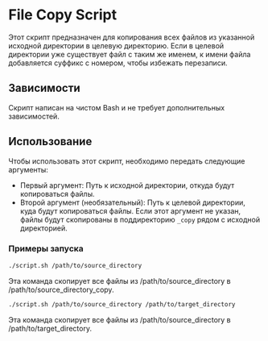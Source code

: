 # File Copy Script

Этот скрипт предназначен для копирования всех файлов из указанной исходной директории в целевую директорию. Если в целевой директории уже существует файл с таким же именем, к имени файла добавляется суффикс с номером, чтобы избежать перезаписи.

## Зависимости

Скрипт написан на чистом Bash и не требует дополнительных зависимостей.

## Использование

Чтобы использовать этот скрипт, необходимо передать следующие аргументы:
- Первый аргумент: Путь к исходной директории, откуда будут копироваться файлы.
- Второй аргумент (необязательный): Путь к целевой директории, куда будут копироваться файлы. Если этот аргумент не указан, файлы будут скопированы в поддиректорию `_copy` рядом с исходной директорией.

### Примеры запуска

```bash
./script.sh /path/to/source_directory
```
Эта команда скопирует все файлы из /path/to/source_directory в /path/to/source_directory_copy.

```bash
./script.sh /path/to/source_directory /path/to/target_directory
```
Эта команда скопирует все файлы из /path/to/source_directory в /path/to/target_directory.
